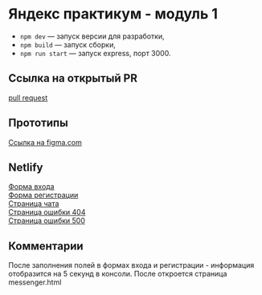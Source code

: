 # Яндекс практикум - модуль 1

- `npm dev` — запуск версии для разработки,
- `npm build` — запуск сборки,
- `npm run start` — запуск express, порт 3000.

## Cсылка на открытый PR
[pull request](https://github.com/alexgavr89/middle.messenger.praktikum.yandex/pull/1)

## Прототипы
[Ссылка на figma.com](https://www.figma.com/file/zka3ZZnxZxKY7pgC7OGpL3/yp_module_1_chat?node-id=0%3A1)

## Netlify

[Форма входа](https://yp-module-1-alexgavr89.netlify.app/)  
[Форма регистрации](https://yp-module-1-alexgavr89.netlify.app/register.html)  
[Страница чата](https://yp-module-1-alexgavr89.netlify.app/messenger.html)  
[Страница ошибки 404](https://yp-module-1-alexgavr89.netlify.app/404.html)  
[Страница ошибки 500](https://yp-module-1-alexgavr89.netlify.app/500.html)  

## Комментарии
После заполнения полей в формах входа и регистрации - информация отобразится на 5 секунд в консоли.
После откроется страница messenger.html
